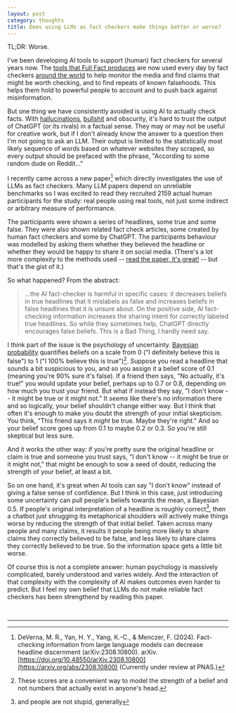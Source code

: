 ```yaml
---
layout: post
category: thoughts
title: Does using LLMs as fact checkers make things better or worse?
---
```


TL;DR: Worse. 

I've been developing AI tools to support (human) fact checkers for several years now. The [tools that Full Fact produces](https://fullfact.ai/) are now used every day by fact checkers [around the world](https://fullfact.org/blog/2024/dec/full-fact-ai-supports-african-fact-checkers/) to help monitor the media and find claims that might be worth checking, and to find repeats of known falsehoods. This helps them hold to powerful people to account and to push back against misinformation. 

But one thing we have consistently avoided is using AI to actually check facts. With [hallucinations](https://rdcu.be/dRFy0), [bullshit](https://link.springer.com/article/10.1007/s10676-024-09775-5) and obscurity, it's hard to trust the output of ChatGPT (or its rivals) in a factual sense. They may or may not be useful for creative work, but if I don't already know the answer to a question then I'm not going to ask an LLM. Their output is limited to the statistically most likely sequence of words based on whatever websites they scraped, so every output should be prefaced with the phrase, "According to some random dude on Reddit..." 

I recently came across a new paper[^1] which directly investigates the use of LLMs as fact checkers. Many LLM papers depend on unreliable benchmarks so I was excited to read they recruited 2159 actual human participants for the study: real people using real tools, not just some indirect or arbitrary measure of performance.

The participants were shown a series of headlines, some true and some false. They were also shown related fact check articles, some created by human fact checkers and some by ChatGPT. The participants behaviour was modelled by asking them whether they believed the headline or whether they would be happy to share it on social media. (There's a lot more complexity to the methods used -- [read the paper, it's great!](https://arxiv.org/abs/2308.10800) -- but that's the gist of it.)

So what happened? From the abstract:
>...the AI fact-checker is harmful in specific cases: it decreases beliefs in true headlines that it mislabels as false and increases beliefs in false headlines that it is unsure about. On the positive side, AI fact-checking information increases the sharing intent for correctly labeled true headlines.
So while they sometimes help, ChatGPT directly encourages false beliefs. This is a Bad Thing, I hardly need say.

I think part of the issue is the psychology of uncertainty. [Bayesian probability](https://en.wikipedia.org/wiki/Bayesian_probability) quantifies beliefs on a scale from 0 ("I definitely believe this is false") to 1 ("I 100% believe this is true")[^2]. Suppose you read a headline that sounds a bit suspicious to you, and so you assign it a belief score of 0.1 (meaning you're 90% sure it's false). If a friend then says, "No actually, it's true!" you would update your belief, perhaps up to 0.7 or 0.8, depending on how much you trust your friend. But what if instead they say, "I don't know -- it might be true or it might not." It <i>seems</i> like there's no information there and so logically, your belief shouldn't change either way. But I think that often it's enough to make you doubt the strength of your initial skepticism. You think, "This friend says it <i>might</i> be true. Maybe they're right." And so your belief score goes up from 0.1 to maybe 0.2 or 0.3. So you're still skeptical but less sure.

And it works the other way: if you're pretty sure the original headline or claim is true and someone you trust says, "I don't know -- it might be true or it might not," that might be enough to sow a seed of doubt, reducing the strength of your belief, at least a bit.

So on one hand, it's great when AI tools can say "I don't know" instead of giving a false sense of confidence. But I think in this case, just introducing some uncertainty can pull people's beliefs towards the mean, a Bayesian 0.5. If people's original interpretation of a headline is roughly correct[^3], then a chatbot just shrugging its metaphorical shoulders will actively make things worse by reducing the strength of that initial belief. Taken across many people and many claims, it results it people being more likely to share claims they correctly believed to be false, and less likely to share claims they correctly believed to be true. So the information space gets a little bit worse.

Of course this is not a complete answer: human psychology is massively complicated, barely understood and varies widely. And the interaction of that complexity with the complexity of AI makes outcomes even harder to predict. But I feel my own belief that LLMs do not make reliable fact checkers has been strengthend by reading this paper.


<br>

----

[^1]: DeVerna, M. R., Yan, H. Y., Yang, K.-C., & Menczer, F. (2024). Fact-checking information from large language models can decrease headline discernment (arXiv:2308.10800). arXiv. [https://doi.org/10.48550/arXiv.2308.10800](https://arxiv.org/abs/2308.10800) (Currently under review at PNAS.)

[^2]: These scores are a convenient way to model the strength of a belief and not numbers that actually exist in anyone's head.

[^3]: and people are not stupid, generally 
